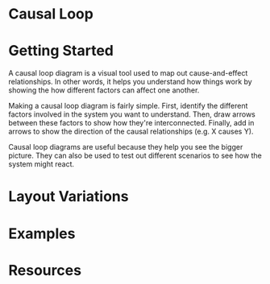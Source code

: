 # Causal Loop

# Getting Started
A causal loop diagram is a visual tool used to map out cause-and-effect relationships. In other words, it helps you understand how things work by showing the how different factors can affect one another.

Making a causal loop diagram is fairly simple. First, identify the different factors involved in the system you want to understand. Then, draw arrows between these factors to show how they're interconnected. Finally, add in arrows to show the direction of the causal relationships (e.g. X causes Y).

Causal loop diagrams are useful because they help you see the bigger picture. They can also be used to test out different scenarios to see how the system might react.

# Layout Variations
# Examples
# Resources